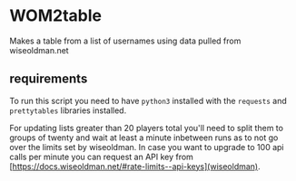# WOM2table
Makes a table from a list of usernames using data pulled from wiseoldman.net

## requirements
To run this script you need to have `python3` installed with the `requests` and `prettytables` libraries installed.

For updating lists greater than 20 players total you'll need to split them to groups of twenty and wait at least a minute inbetween runs as to not go over the limits set by wiseoldman. In case you want to upgrade to 100 api calls per minute you can request an API key from [https://docs.wiseoldman.net/#rate-limits--api-keys](wiseoldman).
